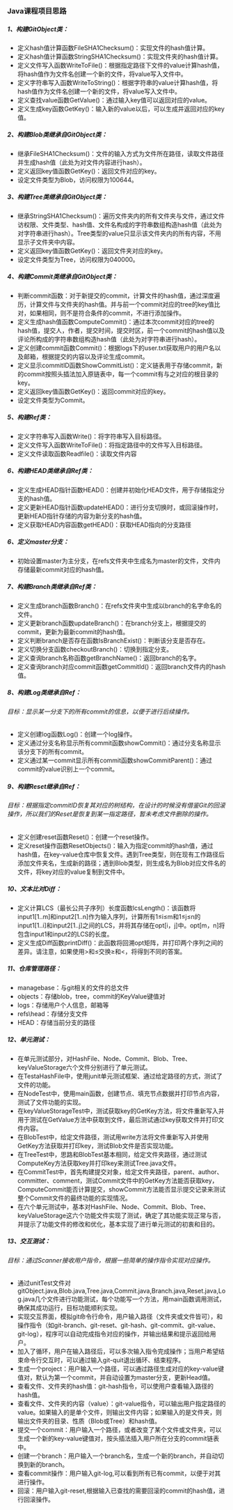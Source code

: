 ### Java课程项目思路

##### 1、构建GitObject类：

- 定义hash值计算函数FileSHA1Checksum()：实现文件的hash值计算。
- 定义hash值计算函数StringSHA1Checksum()：实现文件夹的hash值计算。
- 定义文件写入函数WriteToFile()：根据指定路径下文件的value计算hash值，将hash值作为文件名创建一个新的文件，将value写入文件中。
- 定义字符串写入函数WriteToString()：根据字符串的value计算hash值，将hash值作为文件名创建一个新的文件，将value写入文件中。
- 定义查找value函数GetValue()：通过输入key值可以返回对应的value。
- 定义生成key函数GetKey()：输入新的value以后，可以生成并返回对应的key值。


##### 2、构建Blob类继承自GitObject类：

- 继承FileSHA1Checksum()：文件的输入方式为文件所在路径，读取文件路径并生成hash值（此处为对文件内容进行hash）。
- 定义返回key值函数GetKey()：返回文件对应的key。
- 设定文件类型为Blob，访问权限为100644。

##### 3、构建Tree类继承自GitObject类：

- 继承StringSHA1Checksum()：遍历文件夹内的所有文件夹与文件，通过文件访权限、文件类型、hash值、文件名构成的字符串数组构造hash值（此处为对字符串进行hash）。Tree类型的value只显示该文件夹内的所有内容，不用显示子文件夹中内容。
- 定义返回key值函数GetKey()：返回文件夹对应的key。
- 设定文件类型为Tree，访问权限为040000。

##### 4、构建Commit类继承自GitObject类：

- 判断commit函数：对于新提交的commit，计算文件的hash值，通过深度遍历，计算文件与文件夹的hash值。并与前一个commit对应的tree的key值比对，如果相同，则不是符合条件的commit，不进行添加操作。
- 定义生成hash值函数ComputeCommit()：通过本次commit对应的tree的hash值，提交人，作者，提交时间，提交时区，前一个commit的hash值以及评论所构成的字符串数组构造hash值（此处为对字符串进行hash）。
- 定义创建commit函数Commit()：根据logs下的user.txt获取用户的用户名以及邮箱，根据提交的内容以及评论生成commit。
- 定义显示commitID函数ShowCommitList()：定义链表用于存储commit，新的commit按照头插法加入原链表中，每一个commit有与之对应的根目录的key。
- 定义返回key值函数GetKey()：返回commit对应的key。
- 设定文件类型为Commit。

##### 5、构建Ref类：

- 定义字符串写入函数Write()：将字符串写入目标路径。
- 定义文件写入函数WriteToFile()：将指定路径中的文件写入目标路径。
- 定义文件读取函数Readfile()：读取文件内容

##### 6、构建HEAD类继承自Ref类：

- 定义生成HEAD指针函数HEAD()：创建并初始化HEAD文件，用于存储指定分支的hash值。
- 定义更新HEAD指针函数updateHEAD()：进行分支切换时，或回滚操作时，更新HEAD指针存储的内容为新分支的hash值。
- 定义获取HEAD内容函数getHEAD()：获取HEAD指向的分支路径

##### 6、定义master分支：

- 初始设置master为主分支，在refs文件夹中生成名为master的文件，文件内存储最新commit对应的hash值。

##### 7、构建Branch类继承自Ref类：


- 定义生成branch函数Branch()：在refs文件夹中生成以branch的名字命名的文件。
- 定义更新branch函数updateBranch()：在branch分支上，根据提交的commit，更新为最新commit的hash值。
- 定义判断branch是否存在函数IsBranchExist()：判断该分支是否存在。
- 定义切换分支函数checkoutBranch()：切换到指定分支。
- 定义查询branch名称函数getBranchName()：返回branch的名字。
- 定义查询branch对应commit函数getCommitId()：返回branch文件内的hash值。

##### 8、构建Log类继承自Ref：

###### 目标：显示某一分支下的所有commit的信息，以便于进行后续操作。

- 定义创建log函数Log()：创建一个log操作。
- 定义通过分支名称显示所有commit函数showCommit()：通过分支名称显示该分支下的所有commit。
- 定义通过某一commit显示所有commit函数showCommitParent()：通过commit的value识别上一个commit。

##### 9、构建Reset继承自Ref：

###### 目标：根据指定commitID恢复其对应的树结构，在设计的时候没有借鉴Git的回滚操作，所以我们的Reset是恢复到某一指定路径，暂未考虑文件删除的操作。

- 定义创建reset函数Reset()：创建一个reset操作。
- 定义reset操作函数ResetObjects()：输入为指定commit的hash值，通过hash值，在key-value仓库中恢复文件。遇到Tree类型，则在现有工作路径后添加文件夹名，生成新的路径；遇到Blob类型，则生成名为Blob对应文件名的文件，将key对应的value复制到文件中。

##### 10、文本比对Diff：

- 定义计算LCS（最长公共子序列）长度函数lcsLength()：该函数将input1[1..m]和input2[1..n]作为输入序列，计算所有1≤i≤m和1≤j≤n的input1[1..i]和input2[1..j]之间的LCS，并将其存储在opt[i，j]中。opt[m，n]将包含input1和input2的LCS的长度。
- 定义生成Diff函数printDiff()：此函数将回溯opt矩阵，并打印两个序列之间的差异。请注意，如果使用>和≤交换≥和<，将得到不同的答案。

##### 11、仓库管理路径：

- managebase：与git相关的文件的总文件
- objects：存储blob，tree，commit的KeyValue键值对
- logs：存储用户个人信息，邮箱等
- refs\head：存储分支文件
- HEAD：存储当前分支的路径

##### 12、单元测试：

- 在单元测试部分，对HashFile、Node、Commit、Blob、Tree、keyValueStorage六个文件分别进行了单元测试。
- 在TestaHashFile中，使用junit单元测试框架、通过给定路径的方式，测试了文件的功能。
- 在NodeTest中，使用main函数，创建节点、填充节点数据并打印节点内容，测试了文件功能的实现。
- 在keyValueStorageTest中，测试获取key的GetKey方法，将文件重新写入并用于测试在GetValue方法中获取到文件，最后测试通过key获取文件并打印文件内容。
- 在BlobTest中，给定文件路径，测试用write方法将文件重新写入并使用GetKey方法获取并打印key，测试Blob文件是否实现功能。
- 在TreeTest中，思路和BlobTest基本相同，给定文件夹路径，通过测试ComputeKey方法获取key并打印key来测试Tree.java文件。
- 在CommitTest中，首先构建提交对象，给定文件夹路径，parent、author、committer、comment，测试Commit文件中的GetKey方法能否获取key，ComputeCommit能否计算提交，showCommit方法能否显示提交记录来测试整个Commit文件的最终功能的实现情况。
- 在六个单元测试中，基本对HashFile、Node、Commit、Blob、Tree、keyValueStorage这六个功能文件实现了测试，确定了其功能实现正常与否，并提示了功能文件的修改和优化，基本实现了进行单元测试的初衷和目的。

##### 13、交互测试：

###### 目标：通过Scanner接收用户指令，根据一些简单的操作指令实现对应操作。


- 通过unitTest文件对gitObject.java,Blob.java,Tree.java,Commit.java,Branch.java,Reset.java,Log.java几个文件进行功能测试，每个功能写一个方法，用main函数调用测试，确保其成功运行，目标功能顺利实现。
- 实现交互界面，模拟git命令行命令，用户输入路径（文件夹或文件皆可），和操作指令（如git-branch、git-reset、git-hash、git-commit、git-value、git-log），程序可以自动完成指令对应的操作，并输出结果和提示返回给用户。
- 加入了循环，用户在输入路径后，可以多次输入指令完成操作；当用户希望结束命令行交互时，可以通过输入git-quit退出循环、结束程序。
- 生成一个project：用户输入一个路径，可以通过路径生成对应的key-value键值对，默认为第一个commit，并自动设置为master分支，更新Head值。
- 查看文件、文件夹的hash值：git-hash指令，可以使用户查看输入路径的hash值。
- 查看文件、文件夹的内容（value）：git-value指令，可以输出用户指定路径的value。如果输入的是单个文件，则输出文件内容；如果输入的是文件夹，则输出文件夹的目录、性质（Blob或Tree）和hash值。
- 提交一个commit：用户输入一个路径，或者改变了某个文件或文件夹，可以生成一个新的key-value键值对，按头插法插入用户所在分支的commit链表中。
- 创建一个branch：用户输入一个branch名，生成一个新的branch，并自动切换到新的branch。
- 查看commit操作：用户输入git-log,可以看到所有已有commit，以便于对其进行操作。
- 回滚：用户输入git-reset,根据输入已查找的需要回滚的commit的hash值，进行回滚操作。
